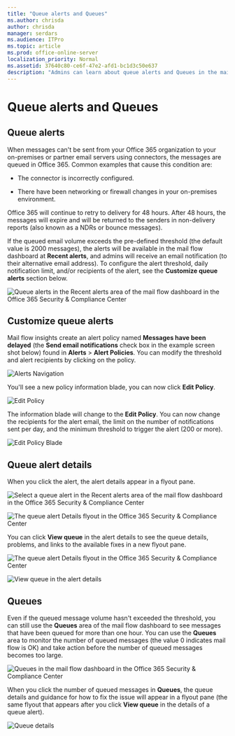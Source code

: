 ```yaml
---
title: "Queue alerts and Queues"
ms.author: chrisda
author: chrisda
manager: serdars
ms.audience: ITPro
ms.topic: article
ms.prod: office-online-server
localization_priority: Normal
ms.assetid: 37640c80-ce6f-47e2-afd1-bc1d3c50e637
description: "Admins can learn about queue alerts and Queues in the mail flow dashboard in the Office 365 Security & Compliance Center."
---
```


# Queue alerts and Queues

## Queue alerts

When messages can't be sent from your Office 365 organization to your on-premises or partner email servers using connectors, the messages are queued in Office 365. Common examples that cause this condition are:

- The connector is incorrectly configured.

- There have been networking or firewall changes in your on-premises environment.

Office 365 will continue to retry to delivery for 48 hours. After 48 hours, the messages will expire and will be returned to the senders in non-delivery reports (also known as a NDRs or bounce messages).

If the queued email volume exceeds the pre-defined threshold (the default value is 2000 messages), the alerts will be available in the mail flow dashboard at **Recent alerts**, and admins will receive an email notification (to their alternative email address). To configure the alert threshold, daily notification limit, and/or recipients of the alert, see the **Customize queue alerts** section below.

![Queue alerts in the Recent alerts area of the mail flow dashboard in the Office 365 Security & Compliance Center](media/5fc4a51c-6118-4270-960b-c6b176ef94ae.png)

## Customize queue alerts

Mail flow insights create an alert policy named **Messages have been delayed** (the **Send email notifications** check box in the example screen shot below) found in **Alerts** \> **Alert Policies**. You can modify the threshold and alert recipients by clicking on the policy.

![Alerts Navigation](media/efb95976-9e0b-484e-a2fd-093c5bc7a40f.png)

You'll see a new policy information blade, you can now click **Edit Policy**.

![Edit Policy](media/ed2aceae-3ee2-4849-a17e-87915987a7dd.png)

The information blade will change to the **Edit Policy**. You can now change the recipients for the alert email, the limit on the number of notifications sent per day, and the minimum threshold to trigger the alert (200 or more).

![Edit Policy Blade](media/c657cc74-7867-474c-b2c9-dc478449f990.png)

## Queue alert details

When you click the alert, the alert details appear in a flyout pane.

![Select a queue alert in the Recent alerts area of the mail flow dashboard in the Office 365 Security & Compliance Center](media/1f6b0e96-5b2c-41ef-9684-9d813b3fabe6.png)

![The queue alert Details flyout in the Office 365 Security & Compliance Center](media/105c8fff-912f-4763-8806-2740ebdecd4b.png)

You can click **View queue** in the alert details to see the queue details, problems, and links to the available fixes in a new flyout pane.

![The queue alert Details flyout in the Office 365 Security & Compliance Center](media/8ff60955-55ef-4f32-a966-85e02cb608d1.png)

![View queue in the alert details](media/4eb088fe-5dd9-4bf4-b959-c1bb2545c515.png)

## Queues

Even if the queued message volume hasn't exceeded the threshold, you can still use the **Queues** area of the mail flow dashboard to see messages that have been queued for more than one hour. You can use the **Queues** area to monitor the number of queued messages (the value 0 indicates mail flow is OK) and take action before the number of queued messages becomes too large.

![Queues in the mail flow dashboard in the Office 365 Security & Compliance Center](media/0ef6e2ef-dd22-4363-9d4a-b20a00babc9f.png)

When you click the number of queued messages in **Queues**, the queue details and guidance for how to fix the issue will appear in a flyout pane (the same flyout that appears after you click **View queue** in the details of a queue alert).

![Queue details](media/4eb088fe-5dd9-4bf4-b959-c1bb2545c515.png)
